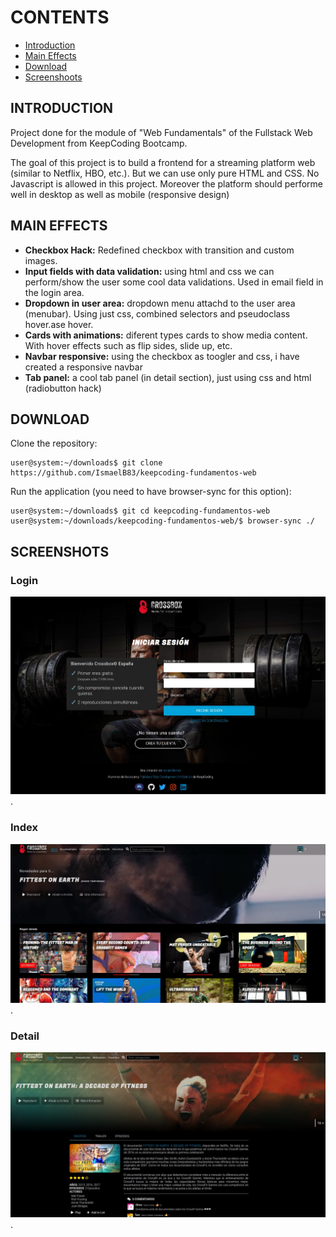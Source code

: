 # CONTENTS
- [Introduction](#Introduction)
- [Main Effects](#Main-effects)
- [Download](#Download)
- [Screenshoots](#SCREENSHOTS)

## INTRODUCTION
Project done for the module of "Web Fundamentals" of the Fullstack Web Development from KeepCoding Bootcamp.

The goal of this project is to build a frontend for a streaming platform web (similar to Netflix, HBO, etc.). But we can use only pure HTML and CSS. No Javascript is allowed in this project. Moreover the platform should performe well in desktop as well as mobile (responsive design)

## MAIN EFFECTS

* **Checkbox Hack:** Redefined checkbox with transition and custom images.
* **Input fields with data validation:** using html and css we can perform/show the user some cool data validations. Used in email field in the login area.
* **Dropdown in user area:** dropdown menu attachd to the user area (menubar). Using just css, combined selectors and pseudoclass hover.ase hover.
* **Cards with animations:** diferent types cards to show media content. With hover effects such as flip sides, slide up, etc.
* **Navbar responsive:** using the checkbox as toogler and css, i have created a responsive navbar
* **Tab panel:** a cool tab panel (in detail section), just using css and html (radiobutton hack)

## DOWNLOAD

Clone the repository:
```console
user@system:~/downloads$ git clone https://github.com/IsmaelB83/keepcoding-fundamentos-web
```

Run the application (you need to have browser-sync for this option):
```console
user@system:~/downloads$ git cd keepcoding-fundamentos-web
user@system:~/downloads/keepcoding-fundamentos-web/$ browser-sync ./
```

## SCREENSHOTS

### Login

![alt text](https://raw.githubusercontent.com/IsmaelB83/keepcoding-fundamentos-web/master/assets/img/readme/login.jpg).

### Index

![alt text](https://raw.githubusercontent.com/IsmaelB83/keepcoding-fundamentos-web/master/assets/img/readme/index.jpg).

### Detail

![alt text](https://raw.githubusercontent.com/IsmaelB83/keepcoding-fundamentos-web/master/assets/img/readme/detail.jpg).
